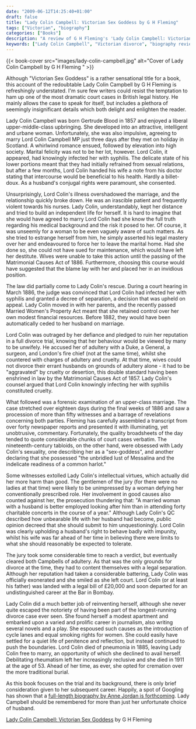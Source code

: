 ```yaml
---
date: "2009-06-12T14:25:40+01:00"
draft: false
title: "Lady Colin Campbell: Victorian Sex Goddess by G H Fleming"
tags: ["Victorian", "biography"]
categories: ["Books"]
description: "A review of G H Fleming's 'Lady Colin Campbell: Victorian Sex Goddess,' exploring one of British legal history's most dramatic divorce cases. Discover how Gertrude Blood fought her syphilis-raddled husband in court and pioneered women's rights in 1886."
keywords: ["Lady Colin Campbell", "Victorian divorce", "biography review", "Victorian women", "syphilis scandal", "women's rights", "Victorian legal history", "Gertrude Blood"]
---
```


{{< book-cover src="images/lady-colin-campbell.jpg" alt="Cover of Lady Colin Campbell by G H Fleming " >}}

Although "Victorian Sex Goddess" is a rather sensational title for a book, this account of the redoubtable Lady Colin Campbell by G H Fleming is refreshingly understated. I'm sure few writers could resist the temptation to ham up one of the most dramatic court cases in British legal history. He mainly allows the case to speak for itself, but includes a plethora of seemingly insignificant details which both delight and enlighten the reader.

Lady Colin Campbell was born Gertrude Blood in 1857 and enjoyed a liberal upper-middle-class upbringing. She developed into an attractive, intelligent and urbane woman. Unfortunately, she was also impulsive, agreeing to marry Lord Colin Campbell MP just three days after they met on holiday in Scotland. A whirlwind romance ensued, followed by elevation into high society. Marital felicity was not to be her lot, however. Lord Colin, it appeared, had knowingly infected her with syphilis. The delicate state of his lower portions meant that they had initially refrained from sexual relations, but after a few months, Lord Colin handed his wife a note from his doctor stating that intercourse would be beneficial to his health. Hardly a billet-doux. As a husband's conjugal rights were paramount, she consented.

Unsurprisingly, Lord Colin's illness overshadowed the marriage, and the relationship quickly broke down. He was an irascible patient and frequently violent towards his nurses. Lady Colin, understandably, kept her distance and tried to build an independent life for herself. It is hard to imagine that she would have agreed to marry Lord Colin had she know the full truth regarding his medical background and the risk it posed to her. Of course, it was unseemly for a woman to be even vaguely aware of such matters. As she tried to estrange herself from him, he simply asserted his legal mastery over her and endeavoured to force her to leave the marital home. Had she done so, she could not have sued for maintenance, which would have left her destitute. Wives were unable to take this action until the passing of the Matrimonial Causes Act of 1886. Furthermore, choosing this course would have suggested that the blame lay with her and placed her in an invidious position.

The law did partially come to Lady Colin's rescue. During a court hearing in March 1886, the judge was convinced that Lord Colin had infected her with syphilis and granted a decree of separation, a decision that was upheld on appeal. Lady Colin moved in with her parents, and the recently passed Married Women's Property Act meant that she retained control over her own modest financial resources. Before 1882, they would have been automatically ceded to her husband on marriage.

Lord Colin was outraged by her defiance and pledged to ruin her reputation in a full divorce trial, knowing that her behaviour would be viewed by many to be unwifely. He accused her of adultery with a Duke, a General, a surgeon, and London's fire chief (not at the same time), whilst she countered with charges of adultery and cruelty. At that time, wives could not divorce their errant husbands on grounds of adultery alone - it had to be "aggravated" by cruelty or desertion, this double standard having been enshrined in law by the Matrimonial Causes Act of 1857. Lady Colin's counsel argued that Lord Colin knowingly infecting her with syphilis constituted cruelty.

What followed was a forensic examination of an upper-class marriage. The case stretched over eighteen days during the final weeks of 1886 and saw a procession of more than fifty witnesses and a barrage of revelations concerning both parties. Fleming has carefully assembled a transcript from over forty newspaper reports and presented it with illuminating, yet unobtrusive, commentary. Fortunately, the quality broadsheets of the day tended to quote considerable chunks of court cases verbatim. The nineteenth-century tabloids, on the other hand, were obsessed with Lady Colin's sexuality, one describing her as a "sex-goddess", and another declaring that she possessed "the unbridled lust of Messalina and the indelicate readiness of a common harlot."

Some witnesses extolled Lady Colin's intellectual virtues, which actually did her more harm than good. The gentlemen of the jury (for there were no ladies at that time) were likely to be unimpressed by a woman defying her conventionally prescribed role. Her involvement in good causes also counted against her, the prosecution thundering that: "A married woman with a husband is better employed looking after him than in attending forty charitable concerts in the course of a year." Although Lady Colin's QC described how unbearable life with her husband had become, public opinion decreed that she should submit to him unquestioningly. Lord Colin was clearly upholding a husband's right to behave badly with impunity, whilst his wife was far ahead of her time in believing there were limits to what she should reasonably be expected to tolerate.

The jury took some considerable time to reach a verdict, but eventually cleared both Campbells of adultery. As that was the only grounds for divorce at the time, they had to content themselves with a legal separation. Although her reputation had taken a considerable battering, Lady Colin was officially exonerated and she smiled as she left court. Lord Colin (or at least his father) was landed with a legal bill of £20,000 and soon departed for an undistinguished career at the Bar in Bombay.

Lady Colin did a much better job of reinventing herself, although she never quite escaped the notoriety of having been part of the longest-running divorce case ever seen. She found herself a modest apartment and embarked upon a varied and prolific career in journalism, also writing several novels and a play. She espoused such causes as the introduction of cycle lanes and equal smoking rights for women. She could easily have settled for a quiet life of penitence and reflection, but instead continued to push the boundaries. Lord Colin died of pneumonia in 1885, leaving Lady Colin free to marry, an opportunity of which she declined to avail herself. Debilitating rheumatism left her increasingly reclusive and she died in 1911 at the age of 53. Ahead of her time, as ever, she opted for cremation over the more traditional burial.

As this book focuses on the trial and its background, there is only brief consideration given to her subsequent career. Happily, a spot of Googling has shown that a [full-length biography by Anne Jordan is forthcoming](/posts/love-well-the-hour/). Lady Campbell should be remembered for more than just her unfortunate choice of husband.

[Lady Colin Campbell: Victorian Sex Goddess](https://www.worldofbooks.com/en-gb/products/lady-colin-campbell-victorian-sex-goddess-book-fleming-g-h-9780900075117) by G H Fleming